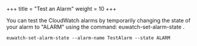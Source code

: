 +++
title = "Test an Alarm"
weight = 10
+++

You can test the CloudWatch alarms by temporarily changing the state of your alarm to "ALARM" using the command: euwatch-set-alarm-state . 


    euwatch-set-alarm-state --alarm-name TestAlarm --state ALARM

